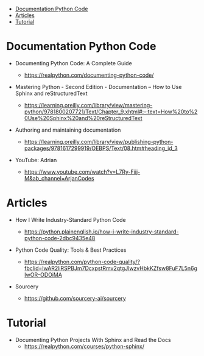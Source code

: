 
<!-- TOC -->

- [Documentation Python Code](#documentation-python-code)
- [Articles](#articles)
- [Tutorial](#tutorial)

<!-- /TOC -->

# Documentation Python Code

- Documenting Python Code: A Complete Guide

  - https://realpython.com/documenting-python-code/

- Mastering Python - Second Edition - Documentation – How to Use Sphinx and reStructuredText

  - https://learning.oreilly.com/library/view/mastering-python/9781800207721/Text/Chapter_9.xhtml#:-:text=How%20to%20Use%20Sphinx%20and%20reStructuredText

- Authoring and maintaining documentation

  - https://learning.oreilly.com/library/view/publishing-python-packages/9781617299919/OEBPS/Text/08.htm#heading_id_3

- YouTube: Adrian
  - https://www.youtube.com/watch?v=L7Ry-Fiij-M&ab_channel=ArjanCodes


# Articles

- How I Write Industry-Standard Python Code
  - https://python.plainenglish.io/how-i-write-industry-standard-python-code-2dbc9435e48

- Python Code Quality: Tools & Best Practices
  - https://realpython.com/python-code-quality/?fbclid=IwAR2liRSPBJm7DcxpstRmv2qtgJlwzvHbkKZfsw8FuF7L5n6gIwOR-ODOiMA

- Sourcery
  - https://github.com/sourcery-ai/sourcery


# Tutorial

- Documenting Python Projects With Sphinx and Read the Docs
  - https://realpython.com/courses/python-sphinx/

